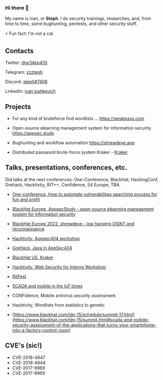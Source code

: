 ### Hi there 👋

My name is Ivan, or **Steph**. I do security trainings, researches, and, from time to time, some bughunting, pentests, and other security stuff.

⚡ Fun fact: I'm not a cat.

## Contacts

Twitter: [@w34kp455](https://twitter.com/w34kp455)

Telegram: [zzzteph](https://t.me/zzzteph)

Discord: [steph#7408](https://discord.gg/8WvCajSv)

LinkedIn: [ivan iushkevich](https://www.linkedin.com/in/ivan-iushkevich/)

## Projects

- For any kind of bruteforce find wordlists ... https://weakpass.com

- Open-source elearning management system for information security https://appsec.study

- Bughunting and workflow automation https://shrewdeye.app

- Distributed password brute-force system Kraker - [Kraker](https://github.com/zzzteph/kraker)


## Talks, presentations, conferences, etc.

Did talks at the next conferences: One-Conference, BlackHat, HackingConf, Grehack, Hacktivity, RIT++, Confidence, S4 Europe, TBA.


- [One-conference, How to automate vulnerabilities searching process for fun and profit](https://one-conference.nl/sessie/11-40/how-to-automate-vulnerabilities-searching-process-for-fun-and-profit/)

- [BlackHat Europe, AppsecStudy - open-source elearning management system for information security](https://www.blackhat.com/eu-22/arsenal/schedule/index.html#appsecstudy---open-source-elearning-management-system-for-information-security-28991)

- [BlackHat Europe 2022, shrewdeye - low hanging OSINT and reconnaissance](https://www.blackhat.com/eu-22/arsenal/schedule/index.html#appsecstudy---open-source-elearning-management-system-for-information-security-28991)

- [Hacktivity, Appsec404 workshop](https://2021.hacktivity.com/index.php/speakers/ivan-iushkevich/)

- [GreHack, Java in AppSec404](https://grehack.fr/2021/workshops#javasec)

- [BlackHat US, Kraker](https://www.blackhat.com/us-21/arsenal/schedule/index.html#kraker-24076)

- [Hacktivity, Web Security for Interns Workshop](https://2022.hacktivity.com/index.php/workshop-sessions-announced-for-hacktivity2020/)

- [RitFest](https://ritfest.ru/2020/abstracts/6868)

- [SCADA and mobile in the IoT times](https://www.slideshare.net/proidea_conferences/confidence-2017-scada-and-mobile-in-the-iot-times-ivan-yushkievich-alexander-bolshev)

- CONFidence, Mobile antivirus security assessment

- Hacktivity, Wordlists from statistics to genetic

- [https://www.blackhat.com/ldn-15/schedule/summit-17.html](https://www.blackhat.com/ldn-15/summit.html#scada-and-mobile-security-assessment-of-the-applications-that-turns-your-smartphone-into-a-factory-control-room)


## CVE's (sic!)

- CVE-2018-4847
- CVE-2018-4844
- CVE-2017-9969
- CVE-2017-9969
